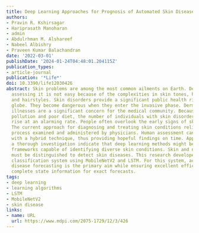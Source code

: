 ```yaml
---
title: Deep Learning Approaches for Prognosis of Automated Skin Disease
authors:
- Pravin R. Kshirsagar
- Hariprasath Manoharan
- admin
- Abdulrhman M. Alshareef
- Nabeel Albishry
- Praveen Kumar Balachandran
date: '2022-03-01'
publishDate: '2024-01-24T04:48:01.204115Z'
publication_types:
- article-journal
publication: '*Life*'
doi: 10.3390/life12030426
abstract: Skin problems are among the most common ailments on Earth. Despite its popularity,
  assessing it is not easy because of the complexities in skin tones, hair colors,
  and hairstyles. Skin disorders provide a significant public health risk across the
  globe. They become dangerous when they enter the invasive phase. Dermatological
  illnesses are a significant concern for the medical community. Because of increased
  pollution and poor diet, the number of individuals with skin disorders is on the
  rise at an alarming rate. People often overlook the early signs of skin illness.
  The current approach for diagnosing and treating skin conditions relies on a biopsy
  process examined and administered by physicians. Human assessment can be avoided
  with a hybrid technique, thus providing hopeful findings on time. Approaches to
  a thorough investigation indicate that deep learning methods might be used to construct
  frameworks capable of identifying diverse skin conditions. Skin and non-skin tissue
  must be distinguished to detect skin diseases. This research developed a skin disease
  classification system using MobileNetV2 and LSTM. For this system, accuracy in skin
  disease forecasting is the primary aim while ensuring excellent efficiency in storing
  complete state information for exact forecasts.
tags:
- deep learning
- learning algorithms
- LSTM
- MobileNetV2
- skin disease
links:
- name: URL
  url: https://www.mdpi.com/2075-1729/12/3/426
---
```

